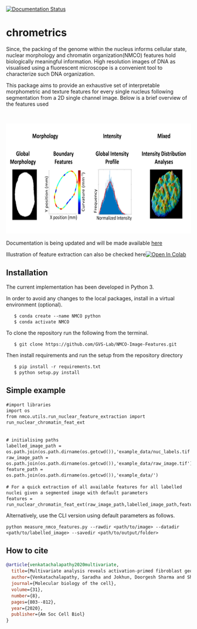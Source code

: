 [![Documentation Status](https://readthedocs.org/projects/nmco-image-features/badge/?version=latest)](https://nmco-image-features.readthedocs.io/en/latest/?badge=latest)

# chrometrics 
Since, the packing of the genome within the nucleus informs cellular state, nuclear morphology and chromatin organization(NMCO) features hold biologically meaningful information. High resolution images of DNA as visualised using a fluorescent microscope is a convenient tool to characterize such DNA organization. 

This package aims to provide an exhaustive set of interpretable morphometric and texture features for every single nucleus following segmentation from a 2D single channel image. Below is a brief overview of the features used 

<br/> 
<p align="center">
<img src='/NMCO_features.png' height='300' width='600'>
<br/>


Documentation is being updated and will be made available [here](https://nmco-image-features.readthedocs.io/en/latest/?badge=latest)

Illustration of feature extraction can also be checked here[![Open In Colab](https://colab.research.google.com/assets/colab-badge.svg)](https://colab.research.google.com/drive/1R9sddqwshbvrO6q04Jjd1QvANa9Jiy6M?authuser=1#scrollTo=tvQ3eDe69Ath)
   
## Installation 
The current implementation has been developed in Python 3.

In order to avoid any changes to the local packages, install in a virtual environment (optional).

```
   $ conda create --name NMCO python
   $ conda activate NMCO
```

To clone the repository run the following from the terminal.

```
   $ git clone https://github.com/GVS-Lab/NMCO-Image-Features.git
```

Then install requirements and run the setup from the repository directory

```
   $ pip install -r requirements.txt
   $ python setup.py install
```

## Simple example 

```
#import libraries
import os
from nmco.utils.run_nuclear_feature_extraction import run_nuclear_chromatin_feat_ext


# initialising paths
labelled_image_path = os.path.join(os.path.dirname(os.getcwd()),'example_data/nuc_labels.tif')
raw_image_path = os.path.join(os.path.dirname(os.getcwd()),'example_data/raw_image.tif')
feature_path = os.path.join(os.path.dirname(os.getcwd()),'example_data/')

# For a quick extraction of all available features for all labelled nuclei given a segmented image with default parameters
features = run_nuclear_chromatin_feat_ext(raw_image_path,labelled_image_path,feature_path)
```
Alternatively, use the CLI version using default parameters as follows. 

```
python measure_nmco_features.py --rawdir <path/to/image> --datadir <path/to/labelled_image> --savedir <path/to/output/folder>
```


## How to cite 

```bibtex
@article{venkatachalapathy2020multivariate,
  title={Multivariate analysis reveals activation-primed fibroblast geometric states in engineered 3D tumor microenvironments},
  author={Venkatachalapathy, Saradha and Jokhun, Doorgesh Sharma and Shivashankar, GV},
  journal={Molecular biology of the cell},
  volume={31},
  number={8},
  pages={803--812},
  year={2020},
  publisher={Am Soc Cell Biol}
}
```
